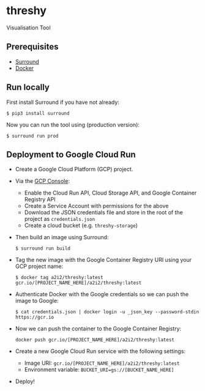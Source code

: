 # threshy
Visualisation Tool

## Prerequisites
- [Surround](https://github.com/a2i2/surround)
- [Docker](https://docker.com)

## Run locally
First install Surround if you have not already:
```
$ pip3 install surround
```

Now you can run the tool using (production version):
```
$ surround run prod
```

## Deployment to Google Cloud Run
- Create a Google Cloud Platform (GCP) project.
- Via the [GCP Console](https://console.google.com):
    - Enable the Cloud Run API, Cloud Storage API, and Google Container Registry API
    - Create a Service Account with permissions for the above
    - Download the JSON credentials file and store in the root of the project as `credentials.json`
    - Create a cloud bucket (e.g. `threshy-storage`)
- Then build an image using Surround:
    ```
    $ surround run build
    ```
- Tag the new image with the Google Container Registry URI using your GCP project name:
    ```
    $ docker tag a2i2/threshy:latest gcr.io/[PROJECT_NAME_HERE]/a2i2/threshy:latest
    ```
- Authenticate Docker with the Google credentials so we can push the image to Google:
    ```
    $ cat credentials.json | docker login -u _json_key --password-stdin https://gcr.io
    ```
- Now we can push the container to the Google Container Registry:
    ```
    docker push gcr.io/[PROJECT_NAME_HERE]/a2i2/threshy:latest
    ```

- Create a new Google Cloud Run service with the following settings:
    - Image URI: `gcr.io/[PROJECT_NAME_HERE]/a2i2/threshy:latest`
    - Environment variable: `BUCKET_URI=gs://[BUCKET_NAME_HERE]`

- Deploy!